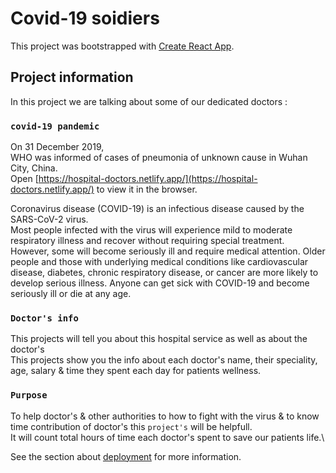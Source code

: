 # Covid-19 soidiers

This project was bootstrapped with [Create React App](https://hospital-doctors.netlify.app/).

## Project information

In this project we are talking about some of our dedicated doctors :

### `covid-19 pandemic`

On 31 December 2019,\
WHO was informed of cases of pneumonia of unknown cause in Wuhan City, China.\
Open [https://hospital-doctors.netlify.app/](https://hospital-doctors.netlify.app/) to view it in the browser.

Coronavirus disease (COVID-19) is an infectious disease caused by the SARS-CoV-2 virus.\
Most people infected with the virus will experience mild to moderate respiratory illness and recover without requiring special treatment. However, some will become seriously ill and require medical attention. Older people and those with underlying medical conditions like cardiovascular disease, diabetes, chronic respiratory disease, or cancer are more likely to develop serious illness. Anyone can get sick with COVID-19 and become seriously ill or die at any age.

### `Doctor's info`

This projects will tell you about this hospital service as well as about the doctor's\
This projects show you the info about each doctor's name, their speciality, age, salary & time they spent each day for patients wellness.

### `Purpose`

To help doctor's & other authorities to how to fight with the virus & to know time contribution of doctor's this `project's` will be helpfull.\
It will count total hours of time each doctor's spent to save our patients life.\

See the section about [deployment](https://github.com/ProgrammingHeroWC4/the-superhero-direction-akash-7313) for more information.
